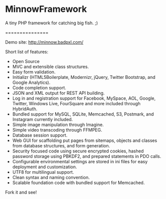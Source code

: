 MinnowFramework
===============

A tiny PHP framework for catching big fish. ;)

===============

Demo site: http://minnow.badpxl.com/

Short list of features:
* Open Source
* MVC and extensible class structures.
* Easy form validation.
* Initializr (HTML5Boilerplate, Modernizr, jQuery, Twitter Bootstrap, and Google Analytics).
* Code completion support.
* JSON and XML output for REST API building.
* Log in and registration support for Facebook, MySpace, AOL, Google, Twitter, Windows Live, FourSquare and more included through HybridAuth.
* Bundled support for MySQL, SQLite, Memcached, S3, Postmark, and Instagram currently included.
* Simple image manipulation through Imagine.
* Simple video transcoding through FFMPEG.
* Database session support.
* Web GUI for scaffolding put pages from sitemaps, objects and classes from database structures, and form generation. 
* Security focused code using secure encrypted cookies, hashed password storage using PBKDF2, and prepared statements in PDO calls.
* Configurable environmental settings are stored in ini files for easy deployment and customization.
* UTF8 for multilingual support.
* Clean syntax and naming convention. 
* Scalable foundation code with bundled support for Memcached.

Fork it and see!
